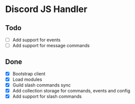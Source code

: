# Discord JS Handler

## Todo

- [ ] Add support for events
- [ ] Add support for message commands

## Done

- [X] Bootstrap client
- [X] Load modules
- [X] Guild slash commands sync
- [X] Add collection storage for commands, events and config
- [X] Add support for slash commands
